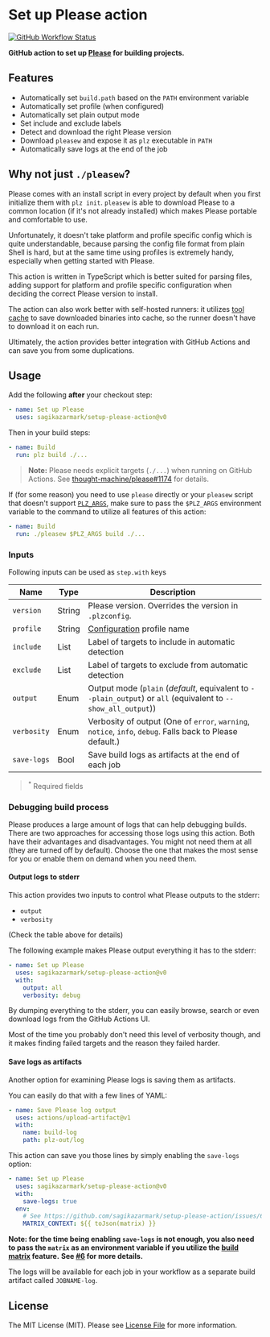 # Set up Please action

[![GitHub Workflow Status](https://img.shields.io/github/workflow/status/sagikazarmark/setup-please-action/build-test?style=flat-square)](https://github.com/sagikazarmark/setup-please-action/actions?query=workflow%3Abuild-test)

**GitHub action to set up [Please](https://please.build/) for building projects.**

## Features

- Automatically set `build.path` based on the `PATH` environment variable
- Automatically set profile (when configured)
- Automatically set plain output mode
- Set include and exclude labels
- Detect and download the right Please version
- Download `pleasew` and expose it as `plz` executable in `PATH`
- Automatically save logs at the end of the job


## Why not just `./pleasew`?

Please comes with an install script in every project by default when you first initialize them with `plz init`.
`pleasew` is able to download Please to a common location (if it's not already installed)
which makes Please portable and comfortable to use.

Unfortunately, it doesn't take platform and profile specific config which is quite understandable,
because parsing the config file format from plain Shell is hard,
but at the same time using profiles is extremely handy, especially when getting started with Please.

This action is written in TypeScript which is better suited for parsing files,
adding support for platform and profile specific configuration when deciding the correct Please version to install.

The action can also work better with self-hosted runners: it utilizes [tool cache](https://github.com/actions/toolkit/tree/main/packages/tool-cache)
to save downloaded binaries into cache, so the runner doesn't have to download it on each run.

Ultimately, the action provides better integration with GitHub Actions and can save you from some duplications.


## Usage

Add the following **after** your checkout step:

```yaml
- name: Set up Please
  uses: sagikazarmark/setup-please-action@v0
```

Then in your build steps:

```yaml
- name: Build
  run: plz build ./...
```

> **Note:** Please needs explicit targets (`./...`) when running on GitHub Actions.
> See [thought-machine/please#1174](https://github.com/thought-machine/please/issues/1174) for details.

If (for some reason) you need to use `please` directly or your `pleasew` script that doesn't support [`PLZ_ARGS`](https://github.com/thought-machine/please/pull/1252),
make sure to pass the `$PLZ_ARGS` environment variable to the command to utilize all features of this action:

```yaml
- name: Build
  run: ./pleasew $PLZ_ARGS build ./...
```


### Inputs

Following inputs can be used as `step.with` keys

| Name                | Type    | Description                        |
|---------------------|---------|------------------------------------|
| `version`           | String  | Please version. Overrides the version in `.plzconfig`. |
| `profile`           | String  | [Configuration](https://please.build/config.html) profile name |
| `include`           | List    | Label of targets to include in automatic detection |
| `exclude`           | List    | Label of targets to exclude from automatic detection |
| `output`            | Enum    | Output mode (`plain` (*default*, equivalent to `--plain_output`) or `all` (equivalent to `--show_all_output`)) |
| `verbosity`         | Enum    | Verbosity of output (One of `error`, `warning`, `notice`, `info`, `debug`. Falls back to Please default.) |
| `save-logs`         | Bool    | Save build logs as artifacts at the end of each job |

> <sup>*</sup> Required fields


### Debugging build process

Please produces a large amount of logs that can help debugging builds.
There are two approaches for accessing those logs using this action.
Both have their advantages and disadvantages. You might not need them at all (they are turned off by default).
Choose the one that makes the most sense for you or enable them on demand when you need them.


#### Output logs to stderr

This action provides two inputs to control what Please outputs to the stderr:

- `output`
- `verbosity`

(Check the table above for details)

The following example makes Please output everything it has to the stderr:

```yaml
- name: Set up Please
  uses: sagikazarmark/setup-please-action@v0
  with:
    output: all
    verbosity: debug
```

By dumping everything to the stderr, you can easily browse, search or even download logs from the GitHub Actions UI.

Most of the time you probably don't need this level of verbosity though,
and it makes finding failed targets and the reason they failed harder.


#### Save logs as artifacts

Another option for examining Please logs is saving them as artifacts.

You can easily do that with a few lines of YAML:

```yaml
- name: Save Please log output
  uses: actions/upload-artifact@v1
  with:
    name: build-log
    path: plz-out/log
```

This action can save you those lines by simply enabling the `save-logs` option:


```yaml
- name: Set up Please
  uses: sagikazarmark/setup-please-action@v0
  with:
    save-logs: true
  env:
    # See https://github.com/sagikazarmark/setup-please-action/issues/6
    MATRIX_CONTEXT: ${{ toJson(matrix) }}
```

**Note: for the time being enabling `save-logs` is not enough, you also need to pass the `matrix` as an environment variable if you utilize the [build matrix](https://docs.github.com/en/free-pro-team@latest/actions/learn-github-actions/managing-complex-workflows#using-a-build-matrix) feature.**
**See [#6](https://github.com/sagikazarmark/setup-please-action/issues/6) for more details.**

The logs will be available for each job in your workflow as a separate build artifact called `JOBNAME-log`.


## License

The MIT License (MIT). Please see [License File](LICENSE) for more information.
